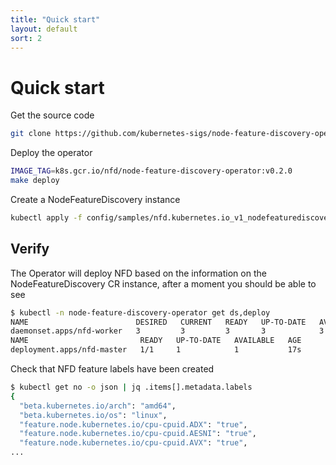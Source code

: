 ```yaml
---
title: "Quick start"
layout: default
sort: 2
---
```


# Quick start

Get the source code

```bash
git clone https://github.com/kubernetes-sigs/node-feature-discovery-operator
```

Deploy the operator

```bash
IMAGE_TAG=k8s.gcr.io/nfd/node-feature-discovery-operator:v0.2.0
make deploy
```

Create a NodeFeatureDiscovery instance

```bash
kubectl apply -f config/samples/nfd.kubernetes.io_v1_nodefeaturediscovery.yaml
```

## Verify

The Operator will deploy NFD based on the information
on the NodeFeatureDiscovery CR instance,
after a moment you should be able to see

```bash
$ kubectl -n node-feature-discovery-operator get ds,deploy
NAME                        DESIRED   CURRENT   READY   UP-TO-DATE   AVAILABLE   NODE SELECTOR   AGE
daemonset.apps/nfd-worker   3         3         3       3            3           <none>          5s
NAME                         READY   UP-TO-DATE   AVAILABLE   AGE
deployment.apps/nfd-master   1/1     1            1           17s
```

Check that NFD feature labels have been created

```bash
$ kubectl get no -o json | jq .items[].metadata.labels
{
  "beta.kubernetes.io/arch": "amd64",
  "beta.kubernetes.io/os": "linux",
  "feature.node.kubernetes.io/cpu-cpuid.ADX": "true",
  "feature.node.kubernetes.io/cpu-cpuid.AESNI": "true",
  "feature.node.kubernetes.io/cpu-cpuid.AVX": "true",
...
```
